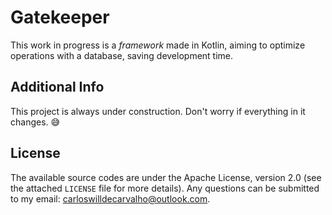 # Gatekeeper

This work in progress is a _framework_ made in Kotlin, aiming to optimize operations with a database, saving development time.

## Additional Info

This project is always under construction. Don't worry if everything in it changes. 😅

## License

The available source codes are under the Apache License, version 2.0 (see the attached `LICENSE` file for more details). Any questions can be submitted to my email: carloswilldecarvalho@outlook.com.